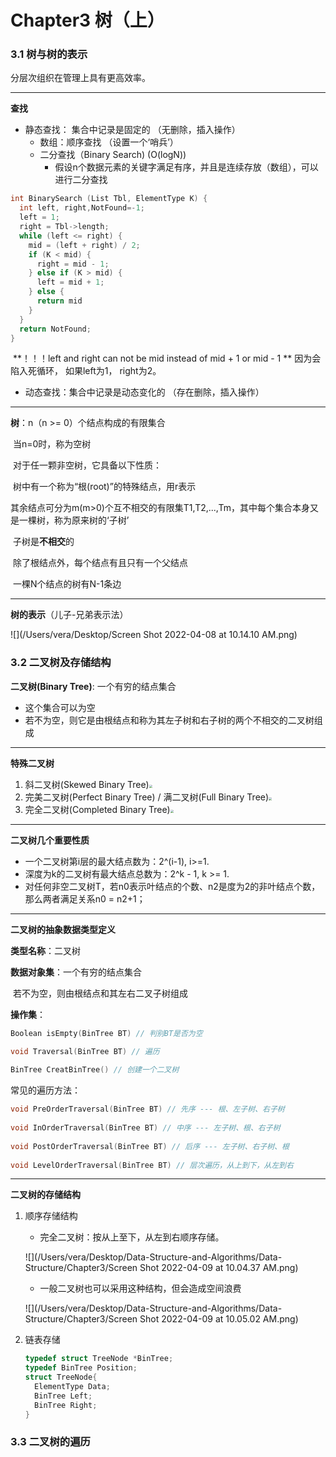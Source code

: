 # Chapter3 树（上）

### 3.1 树与树的表示

分层次组织在管理上具有更高效率。

------

**查找**

- 静态查找： 集合中记录是固定的 （无删除，插入操作）
  - 数组：顺序查找 （设置一个‘哨兵’）
  - 二分查找（Binary Search) (O(logN))
    - 假设n个数据元素的关键字满足有序，并且是连续存放（数组），可以进行二分查找

```c
int BinarySearch (List Tbl, ElementType K) {
  int left, right,NotFound=-1;
  left = 1;
  right = Tbl->length;
  while (left <= right) {
    mid = (left + right) / 2;
    if (K < mid) {
      right = mid - 1;
    } else if (K > mid) {
      left = mid + 1;
    } else {
      return mid
    }
  }
  return NotFound;
}
```

​		**！！！left and right can not be mid instead of mid + 1 or mid - 1 ** 因为会陷入死循环， 如果left为1， right为2。

- 动态查找：集合中记录是动态变化的 （存在删除，插入操作）

------

**树**：n（n >= 0）个结点构成的有限集合

​	当n=0时，称为空树

​	对于任一颗非空树，它具备以下性质：

​		树中有一个称为“根(root)”的特殊结点，用r表示

​		其余结点可分为m(m>0)个互不相交的有限集T1,T2,...,Tm，其中每个集合本身又是一棵树，称为原来树的‘子树’

​		子树是**不相交**的

​		除了根结点外，每个结点有且只有一个父结点

​		一棵N个结点的树有N-1条边

------

**树的表示**（儿子-兄弟表示法）

![](/Users/vera/Desktop/Screen Shot 2022-04-08 at 10.14.10 AM.png)

### 3.2 二叉树及存储结构

**二叉树(Binary Tree)**: 一个有穷的结点集合

- 这个集合可以为空
- 若不为空，则它是由根结点和称为其左子树和右子树的两个不相交的二叉树组成

------

**特殊二叉树**

1. 斜二叉树(Skewed Binary Tree)<img src="/Users/vera/Desktop/Data-Structure-and-Algorithms/Data-Structure/Chapter3/Screen Shot 2022-04-09 at 10.02.00 AM.png" style="zoom:33%;" />
2. 完美二叉树(Perfect Binary Tree) / 满二叉树(Full Binary Tree)<img src="/Users/vera/Desktop/Data-Structure-and-Algorithms/Data-Structure/Chapter3/Screen Shot 2022-04-09 at 10.03.13 AM.png" style="zoom:33%;" />
3. 完全二叉树(Completed Binary Tree)<img src="/Users/vera/Desktop/Data-Structure-and-Algorithms/Data-Structure/Chapter3/Screen Shot 2022-04-09 at 10.03.49 AM.png" style="zoom:33%;" />

------

**二叉树几个重要性质**

- 一个二叉树第i层的最大结点数为：2^(i-1), i>=1.
- 深度为k的二叉树有最大结点总数为：2^k - 1, k >= 1.
- 对任何非空二叉树T，若n0表示叶结点的个数、n2是度为2的非叶结点个数，那么两者满足关系n0 = n2+1；

------

**二叉树的抽象数据类型定义**

**类型名称**：二叉树

**数据对象集**：一个有穷的结点集合

​						若不为空，则由根结点和其左右二叉子树组成

**操作集**：

```c
Boolean isEmpty(BinTree BT) // 判别BT是否为空

void Traversal(BinTree BT) // 遍历
  
BinTree CreatBinTree() // 创建一个二叉树
```

常见的遍历方法：

```c
void PreOrderTraversal(BinTree BT) // 先序 --- 根、左子树、右子树
  
void InOrderTraversal(BinTree BT) // 中序 --- 左子树、根、右子树
  
void PostOrderTraversal(BinTree BT) // 后序 --- 左子树、右子树、根
  
void LevelOrderTraversal(BinTree BT) // 层次遍历，从上到下，从左到右
```

------

**二叉树的存储结构**

1. 顺序存储结构

   - 完全二叉树：按从上至下，从左到右顺序存储。

   ![](/Users/vera/Desktop/Data-Structure-and-Algorithms/Data-Structure/Chapter3/Screen Shot 2022-04-09 at 10.04.37 AM.png)

   - 一般二叉树也可以采用这种结构，但会造成空间浪费

   ![](/Users/vera/Desktop/Data-Structure-and-Algorithms/Data-Structure/Chapter3/Screen Shot 2022-04-09 at 10.05.02 AM.png)

2. 链表存储

   ```c
   typedef struct TreeNode *BinTree;
   typedef BinTree Position;
   struct TreeNode{
     ElementType Data;
     BinTree Left;
     BinTree Right;
   }
   ```

   

### 3.3 二叉树的遍历

